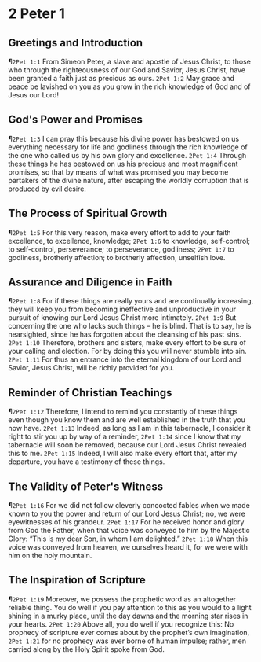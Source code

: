 # 2 Peter 1

## Greetings and Introduction
¶`2Pet 1:1` From Simeon Peter, a slave and apostle of Jesus Christ, to those who through the righteousness of our God and Savior, Jesus Christ, have been granted a faith just as precious as ours.
`2Pet 1:2` May grace and peace be lavished on you as you grow in the rich knowledge of God and of Jesus our Lord!

## God's Power and Promises
¶`2Pet 1:3` I can pray this because his divine power has bestowed on us everything necessary for life and godliness through the rich knowledge of the one who called us by his own glory and excellence.
`2Pet 1:4` Through these things he has bestowed on us his precious and most magnificent promises, so that by means of what was promised you may become partakers of the divine nature, after escaping the worldly corruption that is produced by evil desire.

## The Process of Spiritual Growth
¶`2Pet 1:5` For this very reason, make every effort to add to your faith excellence, to excellence, knowledge;
`2Pet 1:6` to knowledge, self-control; to self-control, perseverance; to perseverance, godliness;
`2Pet 1:7` to godliness, brotherly affection; to brotherly affection, unselfish love.

## Assurance and Diligence in Faith
¶`2Pet 1:8` For if these things are really yours and are continually increasing, they will keep you from becoming ineffective and unproductive in your pursuit of knowing our Lord Jesus Christ more intimately.
`2Pet 1:9` But concerning the one who lacks such things – he is blind. That is to say, he is nearsighted, since he has forgotten about the cleansing of his past sins.
`2Pet 1:10` Therefore, brothers and sisters, make every effort to be sure of your calling and election. For by doing this you will never stumble into sin.
`2Pet 1:11` For thus an entrance into the eternal kingdom of our Lord and Savior, Jesus Christ, will be richly provided for you.

## Reminder of Christian Teachings
¶`2Pet 1:12` Therefore, I intend to remind you constantly of these things even though you know them and are well established in the truth that you now have.
`2Pet 1:13` Indeed, as long as I am in this tabernacle, I consider it right to stir you up by way of a reminder,
`2Pet 1:14` since I know that my tabernacle will soon be removed, because our Lord Jesus Christ revealed this to me.
`2Pet 1:15` Indeed, I will also make every effort that, after my departure, you have a testimony of these things.

## The Validity of Peter's Witness
¶`2Pet 1:16` For we did not follow cleverly concocted fables when we made known to you the power and return of our Lord Jesus Christ; no, we were eyewitnesses of his grandeur.
`2Pet 1:17` For he received honor and glory from God the Father, when that voice was conveyed to him by the Majestic Glory: “This is my dear Son, in whom I am delighted.”
`2Pet 1:18` When this voice was conveyed from heaven, we ourselves heard it, for we were with him on the holy mountain.

## The Inspiration of Scripture
¶`2Pet 1:19` Moreover, we possess the prophetic word as an altogether reliable thing. You do well if you pay attention to this as you would to a light shining in a murky place, until the day dawns and the morning star rises in your hearts.
`2Pet 1:20` Above all, you do well if you recognize this: No prophecy of scripture ever comes about by the prophet’s own imagination,
`2Pet 1:21` for no prophecy was ever borne of human impulse; rather, men carried along by the Holy Spirit spoke from God.
